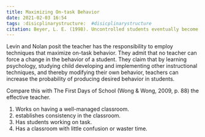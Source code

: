 ```yaml
---
title: Maximizing On-task Behavior
date: 2021-02-03 16:54
tags: :disicplinarystructure:  #disicplinarystructure
citation: Beyer, L. E. (1998). Uncontrolled students eventually become unmanageable: The politics of classroom discipline. In Butchart, R. & McEwan, B. (Eds.), Classroom discipline in American schools: Problems and possibilities for democratic education. SUNY Press.
---
```

Levin and Nolan posit the teacher has the responsibility to employ techniques that maximize on-task behavior. They admit that no teacher can force a change in the behavior of a student. They claim that by learning psychology, studying child developing and implementing other instructional techniques, and thereby modifying their own behavior, teachers can increase the probability of producing desired behavior in students. 

Compare this with The First Days of School (Wong & Wong, 2009, p. 88) the effective teacher. 

1. Works on having a well-managed classroom.
2. establishes consistency in the classroom.
3. Has students working on task.
4. Has a classroom with little confusion or waster time.
